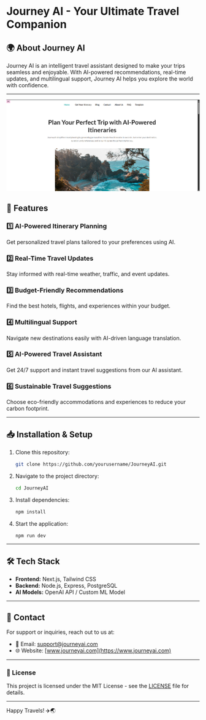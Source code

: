 # Journey AI - Your Ultimate Travel Companion



## 🌍 About Journey AI

Journey AI is an intelligent travel assistant designed to make your trips seamless and enjoyable. With AI-powered recommendations, real-time updates, and multilingual support, Journey AI helps you explore the world with confidence.

---

![Journey AI](public/images/image.png)


## 🚀 Features

### 1️⃣ AI-Powered Itinerary Planning

&#x20;Get personalized travel plans tailored to your preferences using AI.

### 2️⃣ Real-Time Travel Updates

&#x20;Stay informed with real-time weather, traffic, and event updates.

### 3️⃣ Budget-Friendly Recommendations

&#x20;Find the best hotels, flights, and experiences within your budget.

### 4️⃣ Multilingual Support

&#x20;Navigate new destinations easily with AI-driven language translation.

### 5️⃣ AI-Powered Travel Assistant

&#x20;Get 24/7 support and instant travel suggestions from our AI assistant.

### 6️⃣ Sustainable Travel Suggestions

&#x20;Choose eco-friendly accommodations and experiences to reduce your carbon footprint.

---

## 📥 Installation & Setup

1. Clone this repository:
   ```sh
   git clone https://github.com/yourusername/JourneyAI.git
   ```
2. Navigate to the project directory:
   ```sh
   cd JourneyAI
   ```
3. Install dependencies:
   ```sh
   npm install
   ```
4. Start the application:
   ```sh
   npm run dev
   ```

---

## 🛠️ Tech Stack

- **Frontend:** Next.js, Tailwind CSS
- **Backend:** Node.js, Express, PostgreSQL
- **AI Models:** OpenAI API / Custom ML Model

---

## 📩 Contact

For support or inquiries, reach out to us at:

- 📧 Email: [support@journeyai.com](mailto\:support@journeyai.com)
- 🌐 Website: [www.journeyai.com](https://www.journeyai.com)

---

### 📜 License

This project is licensed under the MIT License - see the [LICENSE](LICENSE) file for details.

---

Happy Travels! ✈️🌏

